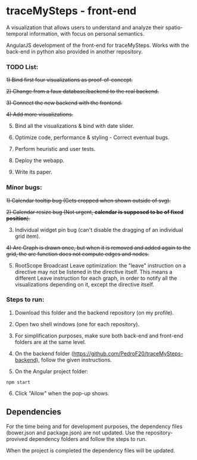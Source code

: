 # traceMySteps - front-end

A visualization that allows users to understand and analyze their spatio-temporal information, with focus on personal semantics.

AngularJS development of the front-end for traceMySteps. Works with the back-end in python also provided in another repository.

### TODO List: 

<s>1) Bind first four visualizations as proof-of-concept.</s>

<s>2) Change from a faux database/backend to the real backend.</s>

<s>3) Connect the new backend with the frontend.</s>

<s>4) Add more visualizations.</s>

5) Bind all the visualizations & bind with date slider.

6) Optimize code, performance & styling - Correct eventual bugs.

7) Perform heuristic and user tests.

8) Deploy the webapp.

9) Write its paper.

### Minor bugs: 

<s>1) Calendar tooltip bug (Gets cropped when shown outside of svg).</s>

<s>2) Calendar resize bug (Not urgent, **calendar is supposed to be of fixed position**).</s>

3) Individual widget pin bug (can't disable the dragging of an individual grid item).

<s>4) Arc Graph is drawn once, but when it is removed and added again to the grid, the arc function
    does not compute edges and nodes.</s>

5) RootScope Broadcast Leave optimization: the "leave" instruction on a directive may not be listened in the directive itself.
This means a different Leave instruction for each graph, in order to notify all the visualizations depending on it, except the directive itself.

### Steps to run:

1) Download this folder and the backend repository (on my profile).

2) Open two shell windows (one for each repository).

3) For simplification purposes, make sure both back-end and front-end folders are at the same level.

4) On the backend folder (https://github.com/PedroF20/traceMySteps-backend), follow the given instructions.

5) On the Angular project folder:
```
npm start
```

6) Click "Allow" when the pop-up shows.

## Dependencies

For the time being and for development purposes, the dependency files (bower.json and package.json) are not updated. Use the repository-provived dependency folders and follow the steps to run.

When the project is completed the dependency files will be updated.
